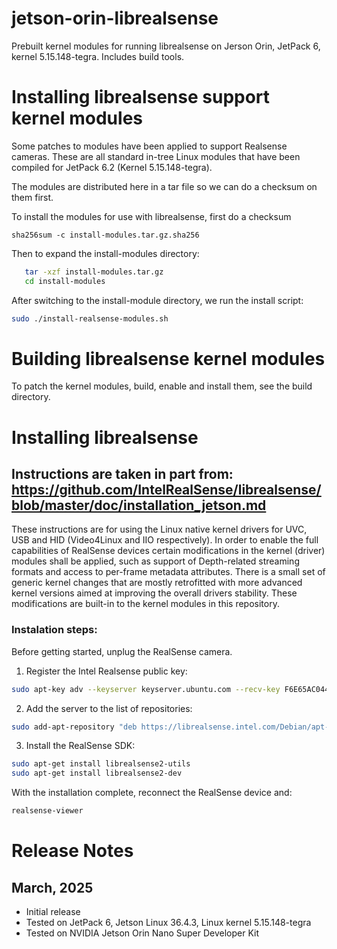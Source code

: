 # jetson-orin-librealsense
Prebuilt kernel modules for running librealsense on Jerson Orin, JetPack 6, kernel 5.15.148-tegra. Includes build tools.

# Installing librealsense support kernel modules
Some patches to modules have been applied to support Realsense cameras. These are all standard in-tree Linux modules that have been compiled for JetPack 6.2 (Kernel 5.15.148-tegra).

The modules are distributed here in a tar file so we can do a checksum on them first. 
 
To install the modules for use with librealsense, first do a checksum
```
sha256sum -c install-modules.tar.gz.sha256
```

Then to expand the install-modules directory:
```bash
   tar -xzf install-modules.tar.gz
   cd install-modules
```

After switching to the install-module directory, we run the install script: 
```bash
sudo ./install-realsense-modules.sh
```

# Building librealsense kernel modules
To patch the kernel modules, build, enable and install them, see the build directory.

# Installing librealsense

## Instructions are taken in part from: https://github.com/IntelRealSense/librealsense/blob/master/doc/installation_jetson.md

These instructions are for using the Linux native kernel drivers for UVC, USB and HID (Video4Linux and IIO respectively). In order to enable the full capabilities of RealSense devices certain modifications in the kernel (driver) modules shall be applied, such as support of Depth-related streaming formats and access to per-frame metadata attributes. There is a small set of generic kernel changes that are mostly retrofitted with more advanced kernel versions aimed at improving the overall drivers stability. These modifications are built-in to the kernel modules in this repository.

### Instalation steps:

Before getting started, unplug the RealSense camera.

1. Register the Intel Realsense public key:
```bash
sudo apt-key adv --keyserver keyserver.ubuntu.com --recv-key F6E65AC044F831AC80A06380C8B3A55A6F3EFCDE || sudo apt-key adv --keyserver hkp://keyserver.ubuntu.com:80 --recv-key F6E65AC044F831AC80A06380C8B3A55A6F3EFCDE
```
2. Add the server to the list of repositories:
```bash
sudo add-apt-repository "deb https://librealsense.intel.com/Debian/apt-repo $(lsb_release -cs) main" -u
```
3. Install the RealSense SDK:
```bash
sudo apt-get install librealsense2-utils
sudo apt-get install librealsense2-dev
```

With the installation complete, reconnect the RealSense device and:
```bash
realsense-viewer
```

# Release Notes
## March, 2025
* Initial release
* Tested on JetPack 6, Jetson Linux 36.4.3, Linux kernel 5.15.148-tegra
* Tested on NVIDIA Jetson Orin Nano Super Developer Kit





